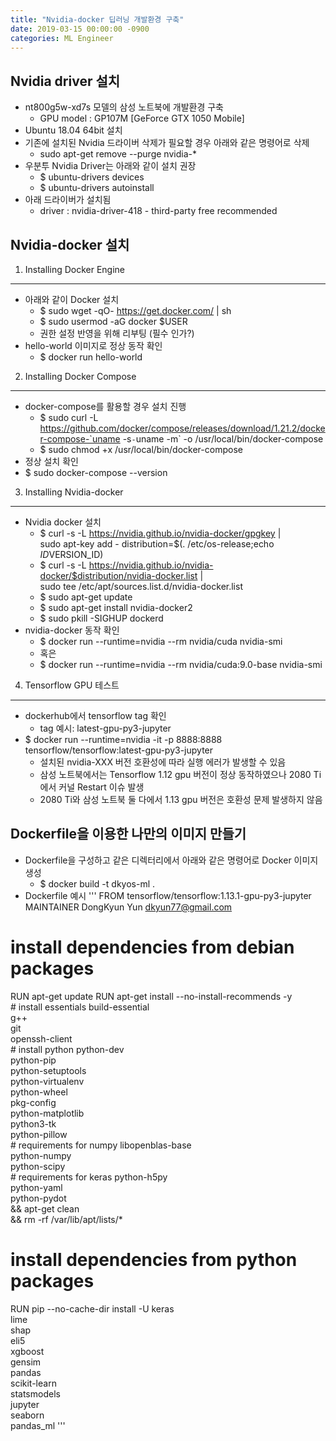 ```yaml
---
title: "Nvidia-docker 딥러닝 개발환경 구축"
date: 2019-03-15 00:00:00 -0900
categories: ML Engineer
---
```



Nvidia driver 설치
---------------
* nt800g5w-xd7s 모델의 삼성 노트북에 개발환경 구축
  * GPU model : GP107M [GeForce GTX 1050 Mobile]
* Ubuntu 18.04 64bit 설치
* 기존에 설치된 Nvidia 드라이버 삭제가 필요할 경우 아래와 같은 명령어로 삭제
  * sudo apt-get remove --purge nvidia-*
* 우분투 Nvidia Driver는 아래와 같이 설치 권장 
  * $ ubuntu-drivers devices
  * $ ubuntu-drivers autoinstall
* 아래 드라이버가 설치됨
  * driver   : nvidia-driver-418 - third-party free recommended

Nvidia-docker 설치
---------------

1. Installing Docker Engine
------
* 아래와 같이 Docker 설치
  * $ sudo wget -qO- https://get.docker.com/ | sh
  * $ sudo usermod -aG docker $USER
  * 권한 설정 반영을 위해 리부팅 (필수 인가?)
* hello-world 이미지로 정상 동작 확인
  * $ docker run hello-world

2. Installing Docker Compose
------
* docker-compose를 활용할 경우 설치 진행
  * $ sudo curl -L https://github.com/docker/compose/releases/download/1.21.2/docker-compose-`uname -s`-`uname -m` -o /usr/local/bin/docker-compose
  * $ sudo chmod +x /usr/local/bin/docker-compose
 * 정상 설치 확인
  * $ sudo docker-compose --version

3. Installing Nvidia-docker
------
* Nvidia docker 설치 
  * $ curl -s -L https://nvidia.github.io/nvidia-docker/gpgkey | \
  sudo apt-key add -
distribution=$(. /etc/os-release;echo $ID$VERSION_ID)
  * $ curl -s -L https://nvidia.github.io/nvidia-docker/$distribution/nvidia-docker.list | \
  sudo tee /etc/apt/sources.list.d/nvidia-docker.list
  * $ sudo apt-get update
  * $ sudo apt-get install nvidia-docker2 
  * $ sudo pkill -SIGHUP dockerd
* nvidia-docker 동작 확인
  * $ docker run --runtime=nvidia --rm nvidia/cuda nvidia-smi
  * 혹은
  * $ docker run --runtime=nvidia --rm nvidia/cuda:9.0-base nvidia-smi

4. Tensorflow GPU 테스트
------
* dockerhub에서 tensorflow tag 확인
  * tag 예시: latest-gpu-py3-jupyter
* $ docker run --runtime=nvidia -it -p 8888:8888 tensorflow/tensorflow:latest-gpu-py3-jupyter
  * 설치된 nvidia-XXX 버전 호환성에 따라 실행 에러가 발생할 수 있음
  * 삼성 노트북에서는 Tensorflow 1.12 gpu 버전이 정상 동작하였으나 2080 Ti에서 커널 Restart 이슈 발생
  * 2080 Ti와 삼성 노트북 둘 다에서 1.13 gpu 버전은 호환성 문제 발생하지 않음
 

Dockerfile을 이용한 나만의 이미지 만들기
---------------
* Dockerfile을 구성하고 같은 디렉터리에서 아래와 같은 명령어로 Docker 이미지 생성
  * $ docker build -t dkyos-ml . 
* Dockerfile 예시
'''
FROM tensorflow/tensorflow:1.13.1-gpu-py3-jupyter
MAINTAINER DongKyun Yun <dkyun77@gmail.com>
 
# install dependencies from debian packages
RUN apt-get update
RUN apt-get install --no-install-recommends -y \
    # install essentials
    build-essential \
    g++ \
    git \
    openssh-client \
    # install python
    python-dev \
    python-pip \
    python-setuptools \
    python-virtualenv \
    python-wheel \
    pkg-config \
    python-matplotlib \
    python3-tk \
    python-pillow \
    # requirements for numpy
    libopenblas-base \
    python-numpy \
    python-scipy \
    # requirements for keras
    python-h5py \
    python-yaml \
    python-pydot \
 && apt-get clean \
 && rm -rf /var/lib/apt/lists/*
 
# install dependencies from python packages
RUN pip --no-cache-dir install -U keras \
    lime \
    shap \
    eli5 \
    xgboost \
    gensim \
    pandas \
    scikit-learn \
    statsmodels \
    jupyter \
    seaborn \
    pandas_ml
 '''
